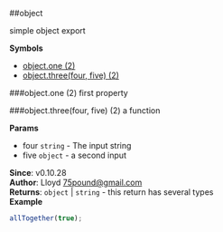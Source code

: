 <a name="module_object"></a>
##object

simple object export

  
**Symbols**  
  * [object.one (2)](#module_object.one)
  * [object.three(four, five) (2)](#module_object.three)

<a name="module_object.one"></a>
###object.one (2)
first property

  
<a name="module_object.three"></a>
###object.three(four, five) (2)
a function

**Params**

- four `string` - The input string
- five `object` - a second input

**Since**: v0.10.28  
**Author**: Lloyd <75pound@gmail.com>  
**Returns**: `object` | `string` - this return has several types  
**Example**  
```js
allTogether(true);
```

